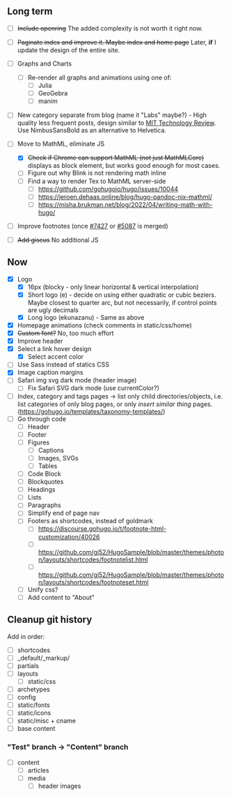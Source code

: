 ## Long term

- [ ] ~~Include openring~~ The added complexity is not worth it right now.
- [ ] ~~Paginate index and improve it. Maybe index and home page~~ Later, **if** I update the design of the entire site.

- [ ] Graphs and Charts
    - [ ] Re-render all graphs and animations using one of:
        - [ ] Julia
        - [ ] GeoGebra
        - [ ] manim

- [ ] New category separate from blog (name it "Labs" maybe?) - High quality less frequent posts, design similar to [MIT Technology Review](https://www.technologyreview.com/). Use NimbusSansBold as an alternative to Helvetica.

- [ ] Move to MathML, eliminate JS
    - [x] ~~Check if Chrome can support MathML (not just MathMLCore)~~ displays as block element, but works good enough for most cases.
    - [ ] Figure out why Blink is not rendering math inline
    - [ ] Find a way to render Tex to MathML server-side
        - [ ] https://github.com/gohugoio/hugo/issues/10044
        - [ ] https://jeroen.dehaas.online/blog/hugo-pandoc-nix-mathml/
        - [ ] https://misha.brukman.net/blog/2022/04/writing-math-with-hugo/
- [ ] Improve footnotes (once [#7427](https://github.com/gohugoio/hugo/pull/7427) or [#5087](https://github.com/gohugoio/hugo/issues/5087) is merged)

- [ ] ~~Add giscus~~ No additional JS

## Now
- [x] Logo
    - [x] 16px (blocky - only linear horizontal & vertical interpolation)
    - [x] Short logo (e) - decide on using either quadratic or cubic beziers. Maybe closest to quarter arc, but not necessarily, if control points are ugly decimals
    - [x] Long logo (ekunazanu) - Same as above
- [x] Homepage animations (check comments in static/css/home)
- [x] ~~Custom font?~~ No, too much effort
- [x] Improve header
- [x] Select a link hover design
    - [x] Select accent color
- [ ] Use Sass instead of statics CSS
- [x] Image caption margins
- [ ] Safari img svg dark mode (header image)
    - [ ] Fix Safari SVG dark mode (use currentColor?)
- [ ] Index, category and tags pages -> list only child directories/objects, i.e. list categories of only blog pages, or only *insert similar thing* pages. (https://gohugo.io/templates/taxonomy-templates/)
- [ ] Go through code
    - [ ] Header
    - [ ] Footer
    - [ ] Figures
        - [ ] Captions
        - [ ] Images, SVGs
        - [ ] Tables
    - [ ] Code Block
    - [ ] Blockquotes
    - [ ] Headings
    - [ ] Lists
    - [ ] Paragraphs
    - [ ] Simplify end of page nav
    - [ ] Footers as shortcodes, instead of goldmark
        - [ ] https://discourse.gohugo.io/t/footnote-html-customization/40026
        - [ ] https://github.com/gj52/HugoSample/blob/master/themes/photon/layouts/shortcodes/footnotelist.html
        - [ ] https://github.com/gj52/HugoSample/blob/master/themes/photon/layouts/shortcodes/footnoteset.html
    - [ ] Unify css?
    - [ ] Add content to "About"

## Cleanup git history

Add in order:
- [ ] shortcodes
- [ ] \_default/\_markup/
- [ ] partials
- [ ] layouts
    - [ ] static/css
- [ ] archetypes
- [ ] config
- [ ] static/fonts
- [ ] static/icons
- [ ] static/misc + cname
- [ ] base content
### "Test" branch -> "Content" branch
- [ ] content
    - [ ] articles
    - [ ] media
        - [ ] header images
